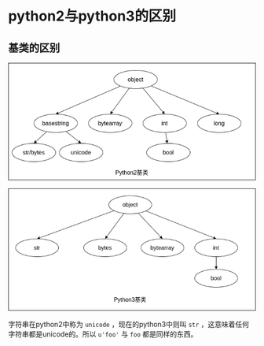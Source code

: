 # python2与python3的区别

## 基类的区别

![python2的基类](../asserts/imgs/python2的基类.png)

![python3的基类](../asserts/imgs/python3的基类.png)

字符串在python2中称为 `unicode` ，现在的python3中则叫 `str` ，这意味着任何字符串都是unicode的。所以 `u'foo'` 与 `foo` 都是同样的东西。
